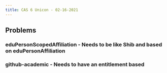 ```yaml
---
title: CAS 6 Unicon - 02-16-2021
---
```


## Problems

### eduPersonScopedAffiliation - Needs to be like Shib and based on eduPersonAffiliation
### github-academic - Needs to have an entitlement based
